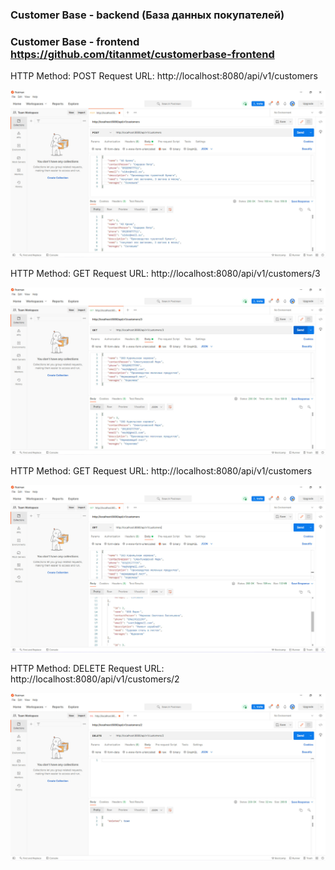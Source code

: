### **Customer Base - backend  (База данных покупателей)**

### Customer Base - frontend https://github.com/titanmet/customerbase-frontend

HTTP Method: POST 
Request URL: http://localhost:8080/api/v1/customers

![Post](https://github.com/titanmet/customerbase/blob/master/src/main/resources/static/img/post.jpg)


HTTP Method: GET 
Request URL: http://localhost:8080/api/v1/customers/3

![Post](https://github.com/titanmet/customerbase/blob/master/src/main/resources/static/img/get1.jpg)


HTTP Method: GET 
Request URL: http://localhost:8080/api/v1/customers

![Post](https://github.com/titanmet/customerbase/blob/master/src/main/resources/static/img/getall.jpg)


HTTP Method: DELETE 
Request URL: http://localhost:8080/api/v1/customers/2

![Post](https://github.com/titanmet/customerbase/blob/master/src/main/resources/static/img/delete.jpg)


